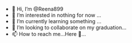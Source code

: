 - 👋 Hi, I’m @Reena899
- 👀 I’m interested in nothing for now
...
- 🌱 I’m currently learning something ...
- 💞️ I’m looking to collaborate on my graduation...
- 📫 How to reach me...Here 💭...

<!---
Reena899/Reena899 is a ✨ special ✨ repository because its `README.md` (this file) appears on your GitHub profile.
You can click the Preview link to take a look at your changes.
--->
